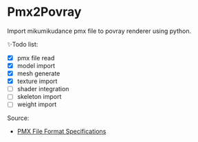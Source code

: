 # Pmx2Povray
Import mikumikudance pmx file to povray renderer using python.

✨Todo list:
- [x] pmx file read
- [x] model import
- [x] mesh generate
- [x] texture import
- [ ] shader integration
- [ ] skeleton import
- [ ] weight import

Source:
- [PMX File Format Specifications](https://gist.github.com/felixjones/f8a06bd48f9da9a4539f)
